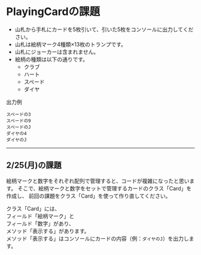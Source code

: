 # PlayingCardの課題

- 山札から手札にカードを5枚引いて、引いた5枚をコンソールに出力してください。
- 山札は絵柄マーク4種類×13枚のトランプです。
- 山札にジョーカーは含まれません。
- 絵柄の種類は以下の通りです。
  - クラブ
  - ハート
  - スペード
  - ダイヤ


出力例
~~~
スペードの3
スペードの9
スペードのJ
ダイヤの4
ダイヤのJ
~~~

___
## 2/25(月)の課題
絵柄マークと数字をそれぞれ配列で管理すると、コードが複雑になったと思います。
そこで、絵柄マークと数字をセットで管理するカードのクラス「Card」を作成し、
前回の課題をクラス「Card」を使って作り直してください。

クラス「Card」には、  
フィールド「絵柄マーク」と  
フィールド「数字」があり、  
メソッド「表示する」があります。  
メソッド「表示する」はコンソールにカードの内容（例：`ダイヤのJ`）を出力します。

